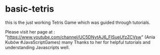 # basic-tetris
this is the just working Tetris Game which was guided through tutorials.

Please visit her page at :  "https://www.youtube.com/channel/UC5DNytAJ6_FISueUfzZCVsw" (Ania Kubów #JavaScriptGames)
many Thanks to her for helpful tutorials and understanding Javascripts well.
